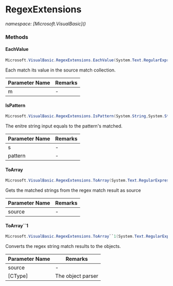 ﻿# RegexExtensions
_namespace: [Microsoft.VisualBasic](<a href="#" onClick="load('/docs/Microsoft.VisualBasic/index.md')"></a>)_





### Methods

#### EachValue
```csharp
Microsoft.VisualBasic.RegexExtensions.EachValue(System.Text.RegularExpressions.MatchCollection)
```
Each match its value in the source match collection.

|Parameter Name|Remarks|
|--------------|-------|
|m|-|


#### IsPattern
```csharp
Microsoft.VisualBasic.RegexExtensions.IsPattern(System.String,System.String,System.Text.RegularExpressions.RegexOptions)
```
The enitre string input equals to the pattern's matched.

|Parameter Name|Remarks|
|--------------|-------|
|s|-|
|pattern|-|


#### ToArray
```csharp
Microsoft.VisualBasic.RegexExtensions.ToArray(System.Text.RegularExpressions.MatchCollection)
```
Gets the matched strings from the regex match result as source

|Parameter Name|Remarks|
|--------------|-------|
|source|-|


#### ToArray``1
```csharp
Microsoft.VisualBasic.RegexExtensions.ToArray``1(System.Text.RegularExpressions.MatchCollection,System.Func{System.String,``0})
```
Converts the regex string match results to the objects.

|Parameter Name|Remarks|
|--------------|-------|
|source|-|
|[CType]|The object parser|




